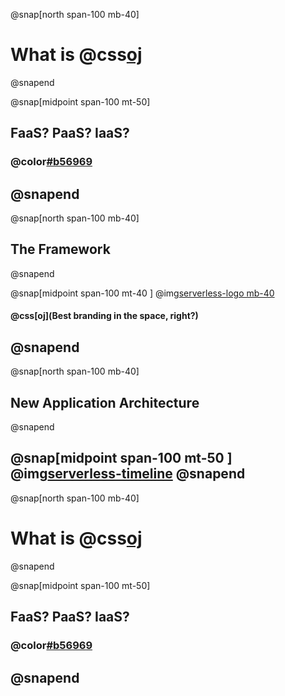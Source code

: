 @snap[north span-100 mb-40]
# What is @css[oj](Serverless?)
@snapend

@snap[midpoint span-100 mt-50]
## FaaS? PaaS? IaaS?
### @color[#b56969](Huh?!)
@snapend
---
@snap[north span-100 mb-40]
## The Framework
@snapend

@snap[midpoint span-100 mt-40 ]
@img[serverless-logo mb-40](assets/img/serverless-logo.png)
#### @css[oj](Best branding in the space, right?)
@snapend
---
@snap[north span-100 mb-40]
## New Application Architecture
@snapend

@snap[midpoint span-100 mt-50 ]
@img[serverless-timeline](assets/img/serverless-timeline.png)
@snapend
---
@snap[north span-100 mb-40]
# What is @css[oj](Serverless?)
@snapend

@snap[midpoint span-100 mt-50]
## FaaS? PaaS? IaaS?
### @color[#b56969](Huh?!)
@snapend
---